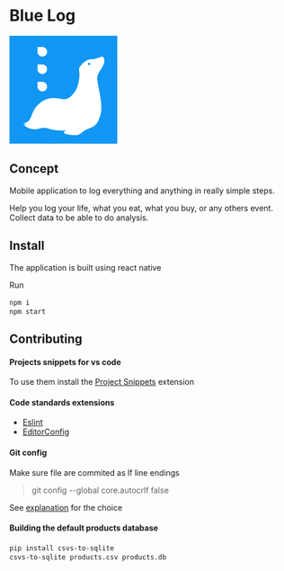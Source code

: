 # Blue Log

![logo](assets/iconCrop.png)

## Concept

Mobile application to log everything and anything in really simple steps.

Help you log your life, what you eat, what you buy, or any others event. Collect data to be able to do analysis.


## Install

The application is built using react native

Run
```
npm i
npm start
```


## Contributing

#### Projects snippets for vs code
To use them install the [Project Snippets](https://marketplace.visualstudio.com/items?itemName=rebornix.project-snippets) extension

#### Code standards extensions
 - [Eslint](https://marketplace.visualstudio.com/items?itemName=dbaeumer.vscode-eslint)
 - [EditorConfig](https://marketplace.visualstudio.com/items?itemName=EditorConfig.EditorConfig)

#### Git config
Make sure file are commited as lf line endings
> git config --global core.autocrlf false

See [explanation](https://stackoverflow.com/questions/1249932/git-1-6-4-beta-on-windows-msysgit-unix-or-dos-line-termination/1250133#1250133) for the choice


#### Building the default products database

```
pip install csvs-to-sqlite
csvs-to-sqlite products.csv products.db
```
